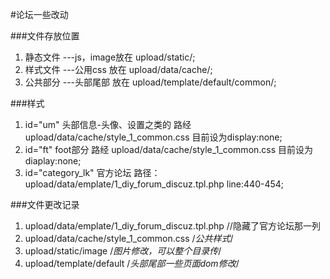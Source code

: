 #论坛一些改动

###文件存放位置
1. 静态文件 ---js，image放在 upload/static/;
2. 样式文件 ---公用css 放在  upload/data/cache/;
3. 公共部分 ---头部尾部 放在 upload/template/default/common/;


###样式
1. id="um" 头部信息-头像、设置之类的 路经 upload/data/cache/style_1_common.css 目前设为display:none;
2. id="ft" foot部分 路经 upload/data/cache/style_1_common.css  目前设为diaplay:none;
3. id="category_lk"  官方论坛  路径：upload/data/emplate/1_diy_forum_discuz.tpl.php  line:440-454;


###文件更改记录
1. upload/data/emplate/1_diy_forum_discuz.tpl.php //隐藏了官方论坛那一列
2. upload/data/cache/style_1_common.css   /*公共样式*/
3. upload/static/image  /*图片修改，可以整个目录传*/
4. upload/template/default /*头部尾部一些页面dom修改*/

